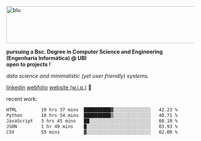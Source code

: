 
<img width="1415" height="100" alt="blu" src="https://github.com/rdsilva01/rdsilva01/assets/101207588/deb060e5-d035-4f09-b511-e3f50605b207">

**pursuing a Bsc. Degree in Computer Science and Engineering (Engenharia Informática) @ UBI** \
**open to projects !**

*data science and minimalistic (yet user friendly) systems.*

[linkedin](https://www.linkedin.com/in/rodrigo-silva-455b291bb/)
[webfolio](https://rdsilva01.github.io/portfolio-resume)
[website (w.i.p.)](https://rdsilva01.github.io/) 🏁

<!-- ![](https://komarev.com/ghpvc/?username=rdsilva01) -->

recent work:
<!--START_SECTION:waka-->

```txt
HTML         19 hrs 37 mins  ██████████▓░░░░░░░░░░░░░░   42.23 %
Python       18 hrs 54 mins  ██████████▒░░░░░░░░░░░░░░   40.71 %
JavaScript   3 hrs 45 mins   ██░░░░░░░░░░░░░░░░░░░░░░░   08.10 %
JSON         1 hr 49 mins    █░░░░░░░░░░░░░░░░░░░░░░░░   03.93 %
CSV          55 mins         ▓░░░░░░░░░░░░░░░░░░░░░░░░   02.00 %
```

<!--END_SECTION:waka-->

